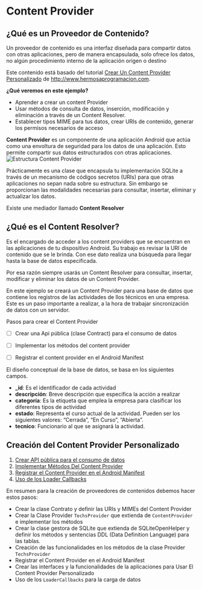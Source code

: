 # Content Provider

## ¿Qué es un Proveedor de Contenido?
Un proveedor de contenido es una interfaz diseñada para compartir datos con otras aplicaciones, pero de manera encapsulada, solo ofrece los datos, no algún procedimiento interno de la aplicación origen o destino

Este contenido está basado del tutorial [Crear Un Content Provider Personalizado](http://www.hermosaprogramacion.com/2015/06/tutorial-android-crear-un-content-provider-personalizado/) de http://www.hermosaprogramacion.com.

**¿Qué veremos en este ejemplo?**

* Aprender a crear un content Provider
* Usar métodos de consulta de datos, inserción, modificación y eliminación a través de un Content Resolver.
* Establecer tipos MIME para tus datos, crear URIs de contenido, generar los permisos necesarios de acceso


**Content Provider** es un componente de una aplicación Android que actúa como una envoltura de seguridad para los datos de una aplicación. Esto permite compartir sus datos estructurados con otras aplicaciones.
![Estructura Content Provider](http://www.hermosaprogramacion.com/wp-content/uploads/2015/06/arquitectura-l%C3%B3gica-de-un-content-provider.png)

Prácticamente es una clase que encapsula tu implementación SQLite a través de un mecanismo de códigos secretos (URIs) para que otras aplicaciones no sepan nada sobre su estructura. Sin embargo se proporcionan las modalidades necesarias para consultar, insertar, eliminar y actualizar los datos.

Existe une mediador llamado **Content Resolver**

## ¿Qué es el Content Resolver?

Es el encargado de acceder a los content providers que se encuentran en las aplicaciones de tu dispositivo Android. Su trabajo es revisar la URI de contenido que se le brinda. Con ese dato realiza una búsqueda para llegar hasta la base de datos especificada.

Por esa razón siempre usarás un Content Resolver para consultar, insertar, modificar y eliminar los datos de un Content Provider.


En este ejemplo se creará un Content Provider para una base de datos que contiene los registros de las actividades de llos técnicos en una empresa. Este es un paso importante a realizar, a la hora de trabajar sincronización de datos con un servidor.

Pasos para crear el Content Provider
- [ ] Crear una Api pública (clase Contract) para el consumo de datos
- [ ] Implementar los métodos del content provider
- [ ] Registrar el content provider en el Android Manifest


El diseño conceptual de la base de datos, se basa en los siguientes campos.
* __\_id__: Es el identificador de cada actividad
* __descripción__: Breve descripción que especifica la acción a realizar
* __categoría__: Es la etiqueta que emplea la empresa para clasificar los diferentes tipos de actividad
* __estado__: Representa el curso actual de la actividad. Pueden ser los siguientes valores: “Cerrada”, “En Curso”, “Abierta”.
* __tecnico__: Funcionario al que se asignará la actividad.

## Creación del Content Provider Personalizado

1. [Crear API pública para el consumo de datos](guides/1.Public-api.md)
2. [Implementar Métodos Del Content Provider](guides/2.Methods-contend-provider.md)
3. [Registrar el Content Provider en el Android Manifest](guides/3.Register-content-provider-in-android.md)
4. [Uso de los Loader Callbacks](guides/4.LoaderCallbacks.md)



En resumen para la creación de proveedores de contenidos debemos hacer estos pasos:

- Crear la clase Contrato y definir las URIs y MIMEs del Content Provider
- Crear la Clase Provider `TechsProvider` que extienda de `ContentProvider` e implementar los métodos
- Crear la clase gestora de SQLite que extienda de SQLiteOpenHelper y definir los métodos y sentencias DDL (Data Definition Language) para las tablas.
- Creación de las funcionalidades en los métodos de la clase Provider `TechsProvider`
- Registrar el Content Provider en el Android Manifest
- Crear las interfaces y la funcionalidades de la aplicaciones para Usar El Content Provider Personalizado
- Uso de los `LoaderCallbacks` para la carga de datos

